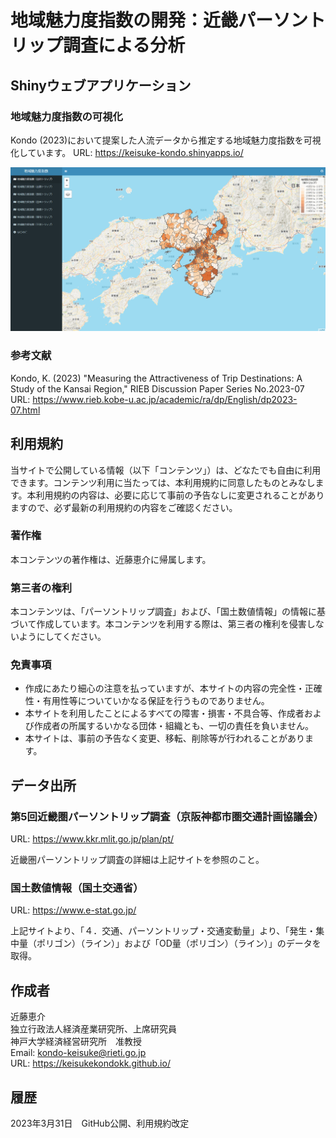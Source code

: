 # 地域魅力度指数の開発：近畿パーソントリップ調査による分析

## Shinyウェブアプリケーション

### 地域魅力度指数の可視化

Kondo (2023)において提案した人流データから推定する地域魅力度指数を可視化しています。
URL: https://keisuke-kondo.shinyapps.io/

[![地域魅力度指数](www/regional-attractiveness-kansai.png "COVID-19 in Tokyo")](https://keisuke-kondo.shinyapps.io/regional-attractiveness-kansai)

### 参考文献
Kondo, K. (2023) "Measuring the Attractiveness of Trip Destinations: A Study of the Kansai Region," RIEB Discussion Paper Series No.2023-07  
URL: https://www.rieb.kobe-u.ac.jp/academic/ra/dp/English/dp2023-07.html

## 利用規約
当サイトで公開している情報（以下「コンテンツ」）は、どなたでも自由に利用できます。コンテンツ利用に当たっては、本利用規約に同意したものとみなします。本利用規約の内容は、必要に応じて事前の予告なしに変更されることがありますので、必ず最新の利用規約の内容をご確認ください。

### 著作権
本コンテンツの著作権は、近藤恵介に帰属します。

### 第三者の権利
本コンテンツは、「パーソントリップ調査」および、「国土数値情報」の情報に基づいて作成しています。本コンテンツを利用する際は、第三者の権利を侵害しないようにしてください。

### 免責事項
<ul>
<li>作成にあたり細心の注意を払っていますが、本サイトの内容の完全性・正確性・有用性等についていかなる保証を行うものでありません。</li>
<li>本サイトを利用したことによるすべての障害・損害・不具合等、作成者および作成者の所属するいかなる団体・組織とも、一切の責任を負いません。</li>
<li>本サイトは、事前の予告なく変更、移転、削除等が行われることがあります。</li>
</ul>

## データ出所

### 第5回近畿圏パーソントリップ調査（京阪神都市圏交通計画協議会）
URL: https://www.kkr.mlit.go.jp/plan/pt/

近畿圏パーソントリップ調査の詳細は上記サイトを参照のこと。

### 国土数値情報（国土交通省）
URL: https://www.e-stat.go.jp/

上記サイトより、「４．交通、パーソントリップ・交通変動量」より、「発生・集中量（ポリゴン）（ライン）」および「OD量（ポリゴン）（ライン）」のデータを取得。

## 作成者
近藤恵介  
独立行政法人経済産業研究所、上席研究員  
神戸大学経済経営研究所　准教授  
Email: kondo-keisuke@rieti.go.jp  
URL: https://keisukekondokk.github.io/  

## 履歴

2023年3月31日　GitHub公開、利用規約改定  
